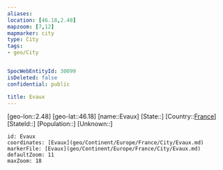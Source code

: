 ```yaml
---
aliases: 
location: [46.18,2.48]
mapzoom: [7,12] 
mapmarker: city 
type: City
tags:
- geo/City


SpocWebEntityId: 30099
isDeleted: false
confidential: public

title: Evaux
---
```

[geo-lon::2.48]
[geo-lat::46.18]
[name::Evaux]
[State::]
[Country::[France](geo/Continent/Europe/France.md)]
[StateId::]
[Population::]
[Unknown::]


```leaflet
id: Evaux
coordinates: [Evaux](geo/Continent/Europe/France/City/Evaux.md)
markerFile: [Evaux](geo/Continent/Europe/France/City/Evaux.md)
defaultZoom: 11 
maxZoom: 18
```


